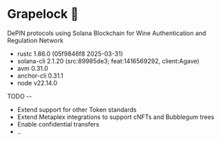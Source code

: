 # **Grapelock 🍇**

DePIN protocols using Solana Blockchain for Wine Authentication and Regulation Network

- rustc 1.86.0 (05f9846f8 2025-03-31)
- solana-cli 2.1.20 (src:89985de3; feat:1416569292, client:Agave)
- avm 0.31.0
- anchor-cli 0.31.1
- node v22.14.0

TODO --

- Extend support for other Token standards
- Extend Metaplex integrations to support cNFTs and Bubblegum trees
- Enable confidential transfers
- ..
